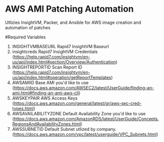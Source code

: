 # AWS AMI Patching Automation 

Utlizies InsightVM, Packer, and Ansible for AWS image creation and automation of patches

#Required Variables

1. INSIGHTVMBASEURL
   Rapid7 InsightVM Baseurl 
2. insightcreds 
   Rapid7 InsightVM Credentials (https://help.rapid7.com/insightvm/en-us/api/index.html#section/Overview/Authentication)
3. INSIGHTREPORTID 
   Scan Report ID (https://help.rapid7.com/insightvm/en-us/api/index.html#operation/getReportTemplates)
4. AWSAMIID 
   Base AMI you'd like to use (https://docs.aws.amazon.com/AWSEC2/latest/UserGuide/finding-an-ami.html#finding-an-ami-aws-cli)
5. AWSKEYPAIR 
   AWS Access Keys (https://docs.aws.amazon.com/general/latest/gr/aws-sec-cred-types.html)
6. AWSAVAILABILITYZONE 
   Default Availability Zone you'd like to use (https://docs.aws.amazon.com/AmazonRDS/latest/UserGuide/Concepts.RegionsAndAvailabilityZones.html)
7. AWSSUBNETID 
   Default Subnet utlized by company. (https://docs.aws.amazon.com/vpc/latest/userguide/VPC_Subnets.html)
